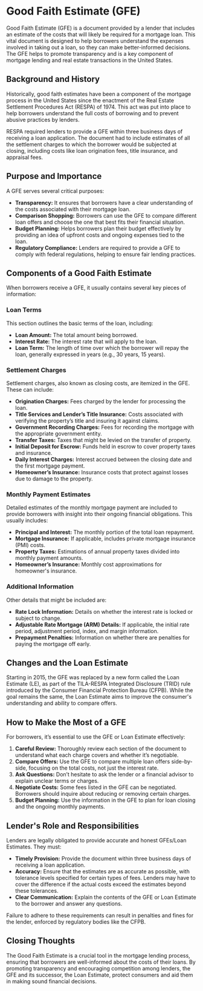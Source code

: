 # Good Faith Estimate (GFE)

Good Faith Estimate (GFE) is a document provided by a lender that includes an estimate of the costs that will likely be required for a mortgage loan. This vital document is designed to help borrowers understand the expenses involved in taking out a loan, so they can make better-informed decisions. The GFE helps to promote transparency and is a key component of mortgage lending and real estate transactions in the United States.

## Background and History

Historically, good faith estimates have been a component of the mortgage process in the United States since the enactment of the Real Estate Settlement Procedures Act (RESPA) of 1974. This act was put into place to help borrowers understand the full costs of borrowing and to prevent abusive practices by lenders.

RESPA required lenders to provide a GFE within three business days of receiving a loan application. The document had to include estimates of all the settlement charges to which the borrower would be subjected at closing, including costs like loan origination fees, title insurance, and appraisal fees.

## Purpose and Importance

A GFE serves several critical purposes:

- **Transparency:** It ensures that borrowers have a clear understanding of the costs associated with their mortgage loan.
- **Comparison Shopping:** Borrowers can use the GFE to compare different loan offers and choose the one that best fits their financial situation.
- **Budget Planning:** Helps borrowers plan their budget effectively by providing an idea of upfront costs and ongoing expenses tied to the loan.
- **Regulatory Compliance:** Lenders are required to provide a GFE to comply with federal regulations, helping to ensure fair lending practices.

## Components of a Good Faith Estimate

When borrowers receive a GFE, it usually contains several key pieces of information:

### Loan Terms

This section outlines the basic terms of the loan, including:

- **Loan Amount:** The total amount being borrowed.
- **Interest Rate:** The interest rate that will apply to the loan.
- **Loan Term:** The length of time over which the borrower will repay the loan, generally expressed in years (e.g., 30 years, 15 years).

### Settlement Charges

Settlement charges, also known as closing costs, are itemized in the GFE. These can include:

- **Origination Charges:** Fees charged by the lender for processing the loan.
- **Title Services and Lender’s Title Insurance:** Costs associated with verifying the property’s title and insuring it against claims.
- **Government Recording Charges:** Fees for recording the mortgage with the appropriate government entity.
- **Transfer Taxes:** Taxes that might be levied on the transfer of property.
- **Initial Deposit for Escrow:** Funds held in escrow to cover property taxes and insurance.
- **Daily Interest Charges:** Interest accrued between the closing date and the first mortgage payment.
- **Homeowner’s Insurance:** Insurance costs that protect against losses due to damage to the property.

### Monthly Payment Estimates

Detailed estimates of the monthly mortgage payment are included to provide borrowers with insight into their ongoing financial obligations. This usually includes:

- **Principal and Interest:** The monthly portion of the total loan repayment.
- **Mortgage Insurance:** If applicable, includes private mortgage insurance (PMI) costs.
- **Property Taxes:** Estimations of annual property taxes divided into monthly payment amounts.
- **Homeowner’s Insurance:** Monthly cost approximations for homeowner's insurance.

### Additional Information

Other details that might be included are:

- **Rate Lock Information:** Details on whether the interest rate is locked or subject to change.
- **Adjustable Rate Mortgage (ARM) Details:** If applicable, the initial rate period, adjustment period, index, and margin information.
- **Prepayment Penalties:** Information on whether there are penalties for paying the mortgage off early.

## Changes and the Loan Estimate

Starting in 2015, the GFE was replaced by a new form called the Loan Estimate (LE), as part of the TILA-RESPA Integrated Disclosure (TRID) rule introduced by the Consumer Financial Protection Bureau (CFPB). While the goal remains the same, the Loan Estimate aims to improve the consumer's understanding and ability to compare offers.

## How to Make the Most of a GFE

For borrowers, it’s essential to use the GFE or Loan Estimate effectively:

1. **Careful Review:** Thoroughly review each section of the document to understand what each charge covers and whether it’s negotiable.
2. **Compare Offers:** Use the GFE to compare multiple loan offers side-by-side, focusing on the total costs, not just the interest rate.
3. **Ask Questions:** Don’t hesitate to ask the lender or a financial advisor to explain unclear terms or charges.
4. **Negotiate Costs:** Some fees listed in the GFE can be negotiated. Borrowers should inquire about reducing or removing certain charges.
5. **Budget Planning:** Use the information in the GFE to plan for loan closing and the ongoing monthly payments.

## Lender's Role and Responsibilities

Lenders are legally obligated to provide accurate and honest GFEs/Loan Estimates. They must:

- **Timely Provision:** Provide the document within three business days of receiving a loan application.
- **Accuracy:** Ensure that the estimates are as accurate as possible, with tolerance levels specified for certain types of fees. Lenders may have to cover the difference if the actual costs exceed the estimates beyond these tolerances.
- **Clear Communication:** Explain the contents of the GFE or Loan Estimate to the borrower and answer any questions.

Failure to adhere to these requirements can result in penalties and fines for the lender, enforced by regulatory bodies like the CFPB.

## Closing Thoughts

The Good Faith Estimate is a crucial tool in the mortgage lending process, ensuring that borrowers are well-informed about the costs of their loans. By promoting transparency and encouraging competition among lenders, the GFE and its successor, the Loan Estimate, protect consumers and aid them in making sound financial decisions.